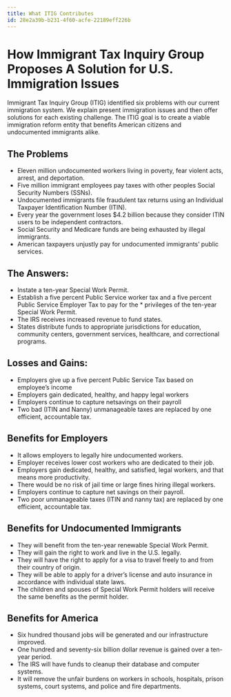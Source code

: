 ```yaml
---
title: What ITIG Contributes
id: 28e2a39b-b231-4f60-acfe-22189eff226b
---
```

How Immigrant Tax Inquiry Group Proposes A Solution for U.S. Immigration Issues
==


Immigrant Tax Inquiry Group (ITIG) identified six problems with our current immigration system.  We explain present immigration issues and then offer solutions for each existing challenge. The ITIG goal is to create a viable immigration reform entity that benefits American citizens and undocumented immigrants alike.

The Problems 
-
* Eleven million undocumented workers living in poverty, fear violent acts, arrest, and deportation.
* Five million immigrant employees pay taxes with other peoples Social Security Numbers (SSNs).
* Undocumented immigrants file fraudulent tax returns using an Individual Taxpayer Identification Number (ITIN).
* Every year the government loses $4.2 billion because they consider ITIN users to be independent contractors.
* Social Security and Medicare funds are being exhausted by illegal immigrants.
* American taxpayers unjustly pay for undocumented immigrants’ public services.

The Answers:
-
* Instate a ten-year Special Work Permit.
* Establish a five percent Public Service worker tax and a five percent Public Service Employer Tax to pay for the * privileges of the ten-year Special Work Permit.
* The IRS receives increased revenue to fund states.
* States distribute funds to appropriate jurisdictions for education, community centers, government services, healthcare, and correctional programs.

Losses and Gains:
-
* Employers give up a five percent Public Service Tax based on employee’s income
* Employers gain dedicated, healthy, and happy legal workers
* Employers continue to capture netsavings on their payroll
* Two bad (ITIN and Nanny) unmanageable taxes are replaced by one efficient, accountable tax.

Benefits for Employers
-
* It allows employers to legally hire undocumented workers.
* Employer receives lower cost workers who are dedicated to their job.
* Employers gain dedicated, healthy, and satisfied, legal workers, and that means more productivity.
* There would be no risk of jail time or large fines hiring illegal workers.
* Employers continue to capture net savings on their payroll.
* Two poor unmanageable taxes (ITIN and nanny tax) are replaced by one efficient, accountable tax.

Benefits for Undocumented Immigrants
-
* They will benefit from the ten-year renewable Special Work Permit.
* They will gain the right to work and live in the U.S. legally.
* They will have the right to apply for a visa to travel freely to and from their country of origin.
* They will be able to apply for a driver’s license and auto insurance in accordance with individual state laws.
* The children and spouses of Special Work Permit holders will receive the same benefits as the permit holder.

Benefits for America
-
* Six hundred thousand jobs will be generated and our infrastructure improved.
* One hundred and seventy-six billion dollar revenue is gained over a ten-year period.
* The IRS will have funds to cleanup their database and computer systems.
* It will remove the unfair burdens on workers in schools, hospitals, prison systems, court systems, and police and fire departments.
